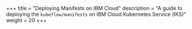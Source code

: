 +++
title = "Deploying Manifests on IBM Cloud"
description = "A guide to deploying the `kubeflow/manifests` on IBM Cloud Kubernetes Service (IKS)"
weight = 20
+++
